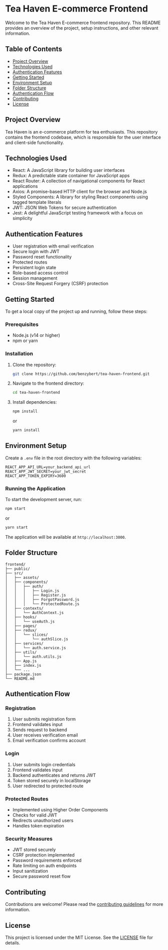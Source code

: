 # Tea Haven E-commerce Frontend

Welcome to the Tea Haven E-commerce frontend repository. This README provides an overview of the project, setup instructions, and other relevant information.

## Table of Contents

- [Project Overview](#project-overview)
- [Technologies Used](#technologies-used)
- [Authentication Features](#authentication-features)
- [Getting Started](#getting-started)
- [Environment Setup](#environment-setup)
- [Folder Structure](#folder-structure)
- [Authentication Flow](#authentication-flow)
- [Contributing](#contributing)
- [License](#license)

## Project Overview

Tea Haven is an e-commerce platform for tea enthusiasts. This repository contains the frontend codebase, which is responsible for the user interface and client-side functionality.

## Technologies Used
- React: A JavaScript library for building user interfaces
- Redux: A predictable state container for JavaScript apps
- React Router: A collection of navigational components for React applications
- Axios: A promise-based HTTP client for the browser and Node.js
- Styled Components: A library for styling React components using tagged template literals
- JWT: JSON Web Tokens for secure authentication
- Jest: A delightful JavaScript testing framework with a focus on simplicity

## Authentication Features

- User registration with email verification
- Secure login with JWT
- Password reset functionality
- Protected routes
- Persistent login state
- Role-based access control
- Session management
- Cross-Site Request Forgery (CSRF) protection

## Getting Started

To get a local copy of the project up and running, follow these steps:

### Prerequisites

- Node.js (v14 or higher)
- npm or yarn

### Installation

1. Clone the repository:
    ```sh
    git clone https://github.com/benzybert/tea-haven-frontend.git
    ```
2. Navigate to the frontend directory:
    ```sh
    cd tea-haven-frontend
    ```
3. Install dependencies:
    ```sh
    npm install
    ```
    or
    ```sh
    yarn install
    ```

## Environment Setup

Create a `.env` file in the root directory with the following variables:

```env
REACT_APP_API_URL=your_backend_api_url
REACT_APP_JWT_SECRET=your_jwt_secret
REACT_APP_TOKEN_EXPIRY=3600
```

### Running the Application

To start the development server, run:
```sh
npm start
```
or
```sh
yarn start
```
The application will be available at `http://localhost:3000`.

## Folder Structure

```
frontend/
├── public/
├── src/
│   ├── assets/
│   ├── components/
│   │   ├── auth/
│   │   │   ├── Login.js
│   │   │   ├── Register.js
│   │   │   ├── ForgotPassword.js
│   │   │   └── ProtectedRoute.js
│   ├── contexts/
│   │   └── AuthContext.js
│   ├── hooks/
│   │   └── useAuth.js
│   ├── pages/
│   ├── redux/
│   │   └── slices/
│   │       └── authSlice.js
│   ├── services/
│   │   └── auth.service.js
│   ├── utils/
│   │   └── auth.utils.js
│   ├── App.js
│   ├── index.js
│   └── ...
├── package.json
└── README.md
```

## Authentication Flow

### Registration
1. User submits registration form
2. Frontend validates input
3. Sends request to backend
4. User receives verification email
5. Email verification confirms account

### Login
1. User submits login credentials
2. Frontend validates input
3. Backend authenticates and returns JWT
4. Token stored securely in localStorage
5. User redirected to protected route

### Protected Routes
- Implemented using Higher Order Components
- Checks for valid JWT
- Redirects unauthorized users
- Handles token expiration

### Security Measures
- JWT stored securely
- CSRF protection implemented
- Password requirements enforced
- Rate limiting on auth endpoints
- Input sanitization
- Secure password reset flow

## Contributing

Contributions are welcome! Please read the [contributing guidelines](CONTRIBUTING.md) for more information.

## License

This project is licensed under the MIT License. See the [LICENSE](LICENSE) file for details.